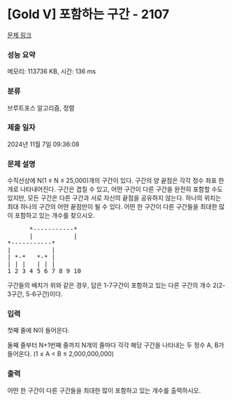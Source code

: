 # [Gold V] 포함하는 구간 - 2107 

[문제 링크](https://www.acmicpc.net/problem/2107) 

### 성능 요약

메모리: 113736 KB, 시간: 136 ms

### 분류

브루트포스 알고리즘, 정렬

### 제출 일자

2024년 11월 7일 09:36:08

### 문제 설명

<p>수직선상에 N(1 ≤ N ≤ 25,000)개의 구간이 있다. 구간의 양 끝점은 각각 정수 좌표 한 개로 나타내어진다. 구간은 겹칠 수 있고, 어떤 구간이 다른 구간을 완전히 포함할 수도 있지만, 모든 구간은 다른 구간과 서로 자신의 끝점을 공유하지 않는다. 하나의 위치는 최대 하나의 구간의 어떤 끝점만이 될 수 있다. 어떤 한 구간이 다른 구간들을 최대한 많이 포함하고 있는 개수를 찾으시오.</p>

<pre>      *-----------*
      |           |
*-----------*
|           |
| *-*   *-* |
| | |   | | |
1 2 3 4 5 6 7 8 9 10</pre>

<p>구간들의 배치가 위와 같은 경우, 답은 1-7구간이 포함하고 있는 다른 구간의 개수 2(2-3구간, 5-6구간)이다.</p>

### 입력 

 <p>첫째 줄에 N이 들어온다.</p>

<p>둘째 줄부터 N+1번째 줄까지 N개의 줄마다 각각 해당 구간을 나타내는 두 정수 A, B가 들어온다. (1 ≤ A < B ≤ 2,000,000,000)</p>

### 출력 

 <p>어떤 한 구간이 다른 구간들을 최대한 많이 포함하고 있는 개수를 출력하시오.</p>


